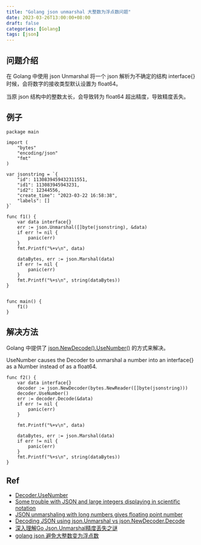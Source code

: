 ```yaml
---
title: "Golang json unmarshal 大整数为浮点数问题"
date: 2023-03-26T13:00:00+08:00
draft: false
categories: [Golang]
tags: [json]
---
```


## 问题介绍
在 Golang 中使用 json Unmarshal 将一个 json 解析为不确定的结构 interface{} 时候，会将数字的接收类型默认设置为 float64。

当原 json 结构中的整数太长，会导致转为 float64 超出精度，导致精度丢失。


## 例子
```
package main

import (
	"bytes"
	"encoding/json"
	"fmt"
)

var jsonstring = `{
	"id": 1130839459432311551,
	"id1": 113083945943231,
	"id2": 12344556, 
	"create_time": "2023-03-22 16:58:38",
	"labels": []
}`

func f1() {
	var data interface{}
	err := json.Unmarshal([]byte(jsonstring), &data)
	if err != nil {
		panic(err)
	}
	fmt.Printf("%+v\n", data)

	dataBytes, err := json.Marshal(data)
	if err != nil {
		panic(err)
	}
	fmt.Printf("%+s\n", string(dataBytes))
}


func main() {
	f1()
}
```

## 解决方法
Golang 中提供了 [json.NewDecode().UseNumber()](https://pkg.go.dev/encoding/json#Decoder.UseNumber) 的方式来解决。

UseNumber causes the Decoder to unmarshal a number into an interface{} as a Number instead of as a float64.

```
func f2() {
	var data interface{}
	decoder := json.NewDecoder(bytes.NewReader([]byte(jsonstring)))
	decoder.UseNumber()
	err := decoder.Decode(&data)
	if err != nil {
		panic(err)
	}

	fmt.Printf("%+v\n", data)

	dataBytes, err := json.Marshal(data)
	if err != nil {
		panic(err)
	}
	fmt.Printf("%+s\n", string(dataBytes))
}
```


## Ref
- [Decoder.UseNumber](https://pkg.go.dev/encoding/json#Decoder.UseNumber)
- [Some trouble with JSON and large integers displaying in scientific notation](https://www.reddit.com/r/golang/comments/wyl6fl/some_trouble_with_json_and_large_integers/)
- [JSON unmarshaling with long numbers gives floating point number](https://stackoverflow.com/questions/22343083/json-unmarshaling-with-long-numbers-gives-floating-point-number)
- [Decoding JSON using json.Unmarshal vs json.NewDecoder.Decode](https://stackoverflow.com/questions/21197239/decoding-json-using-json-unmarshal-vs-json-newdecoder-decode)
- [深入理解Go Json.Unmarshal精度丢失之谜](https://zhuanlan.zhihu.com/p/467537027)
- [golang json 避免大整数变为浮点数](https://rivers-shall.github.io/2020/06/23/golang-json-%E9%81%BF%E5%85%8D%E5%A4%A7%E6%95%B4%E6%95%B0%E5%8F%98%E4%B8%BA%E6%B5%AE%E7%82%B9%E6%95%B0/)
